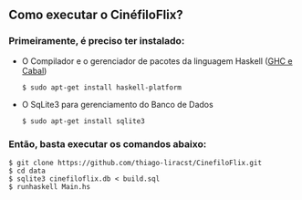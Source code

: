 ## Como executar o CinéfiloFlix?

### Primeiramente, é preciso ter instalado: 

- O Compilador e o gerenciador de pacotes da linguagem Haskell ([GHC e Cabal](https://www.haskell.org/platform/linux.html))

  ```
  $ sudo apt-get install haskell-platform 
  ```

- O SqLite3 para gerenciamento do Banco de Dados

  ```
  $ sudo apt-get install sqlite3
  ```


### Então, basta executar os comandos abaixo:

  ```
  $ git clone https://github.com/thiago-liracst/CinefiloFlix.git
  $ cd data
  $ sqlite3 cinefiloflix.db < build.sql
  $ runhaskell Main.hs
  ```
